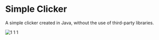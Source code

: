 # Simple Clicker
A simple clicker created in Java, without the use of third-party libraries.

![1 1 1](https://user-images.githubusercontent.com/81116614/210888459-2bfcc726-7588-43af-9761-eb0416aca4fc.png)
